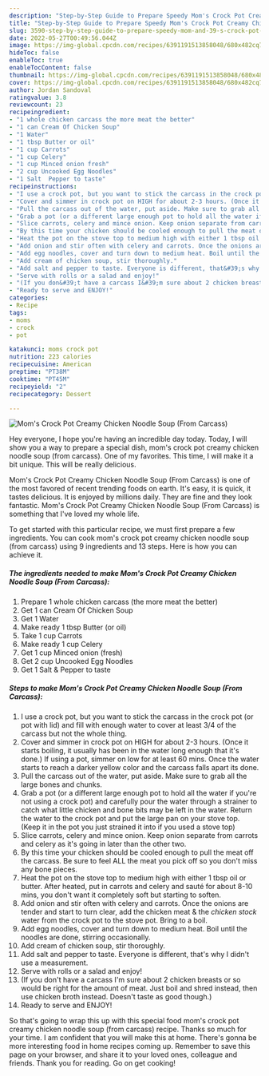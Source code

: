 ```yaml
---
description: "Step-by-Step Guide to Prepare Speedy Mom's Crock Pot Creamy Chicken Noodle Soup (From Carcass)"
title: "Step-by-Step Guide to Prepare Speedy Mom's Crock Pot Creamy Chicken Noodle Soup (From Carcass)"
slug: 3590-step-by-step-guide-to-prepare-speedy-mom-and-39-s-crock-pot-creamy-chicken-noodle-soup-from-carcass
date: 2022-05-27T00:49:56.044Z
image: https://img-global.cpcdn.com/recipes/6391191513858048/680x482cq70/moms-crock-pot-creamy-chicken-noodle-soup-from-carcass-recipe-main-photo.jpg
hideToc: false
enableToc: true
enableTocContent: false
thumbnail: https://img-global.cpcdn.com/recipes/6391191513858048/680x482cq70/moms-crock-pot-creamy-chicken-noodle-soup-from-carcass-recipe-main-photo.jpg
cover: https://img-global.cpcdn.com/recipes/6391191513858048/680x482cq70/moms-crock-pot-creamy-chicken-noodle-soup-from-carcass-recipe-main-photo.jpg
author: Jordan Sandoval
ratingvalue: 3.8
reviewcount: 23
recipeingredient:
- "1 whole chicken carcass the more meat the better"
- "1 can Cream Of Chicken Soup"
- "1 Water"
- "1 tbsp Butter or oil"
- "1 cup Carrots"
- "1 cup Celery"
- "1 cup Minced onion fresh"
- "2 cup Uncooked Egg Noodles"
- "1 Salt  Pepper to taste"
recipeinstructions:
- "I use a crock pot, but you want to stick the carcass in the crock pot (or pot with lid) and fill with enough water to cover at least 3/4 of the carcass but not the whole thing."
- "Cover and simmer in crock pot on HIGH for about 2-3 hours. (Once it starts boiling, it usually has been in the water long enough that it&#39;s done.) If using a pot, simmer on low for at least 60 mins. Once the water starts to reach a darker yellow color and the carcass falls apart its done."
- "Pull the carcass out of the water, put aside. Make sure to grab all the large bones and chunks."
- "Grab a pot (or a different large enough pot to hold all the water if you&#39;re not using a crock pot) and carefully pour the water through a strainer to catch what little chicken and bone bits may be left in the water. Return the water to the crock pot and put the large pan on your stove top. (Keep it in the pot you just strained it into if you used a stove top)"
- "Slice carrots, celery and mince onion. Keep onion separate from carrots and celery as it&#39;s going in later than the other two."
- "By this time your chicken should be cooled enough to pull the meat off the carcass. Be sure to feel ALL the meat you pick off so you don&#39;t miss any bone pieces."
- "Heat the pot on the stove top to medium high with either 1 tbsp oil or butter. After heated, put in carrots and celery and sauté for about 8-10 mins, you don&#39;t want it completely soft but starting to soften."
- "Add onion and stir often with celery and carrots. Once the onions are tender and start to turn clear, add the chicken meat & the *chicken stock* water from the crock pot to the stove pot. Bring to a boil."
- "Add egg noodles, cover and turn down to medium heat. Boil until the noodles are done, stirring occasionally."
- "Add cream of chicken soup, stir thoroughly."
- "Add salt and pepper to taste. Everyone is different, that&#39;s why I didn&#39;t use a measurement."
- "Serve with rolls or a salad and enjoy!"
- "(If you don&#39;t have a carcass I&#39;m sure about 2 chicken breasts or so would be right for the amount of meat. Just boil and shred instead, then use chicken broth instead. Doesn&#39;t taste as good though.)"
- "Ready to serve and ENJOY!"
categories:
- Recipe
tags:
- moms
- crock
- pot

katakunci: moms crock pot 
nutrition: 223 calories
recipecuisine: American
preptime: "PT38M"
cooktime: "PT45M"
recipeyield: "2"
recipecategory: Dessert

---
```



![Mom&#39;s Crock Pot Creamy Chicken Noodle Soup (From Carcass)](https://img-global.cpcdn.com/recipes/6391191513858048/680x482cq70/moms-crock-pot-creamy-chicken-noodle-soup-from-carcass-recipe-main-photo.jpg)

Hey everyone, I hope you're having an incredible day today. Today, I will show you a way to prepare a special dish, mom&#39;s crock pot creamy chicken noodle soup (from carcass). One of my favorites. This time, I will make it a bit unique. This will be really delicious.

Mom&#39;s Crock Pot Creamy Chicken Noodle Soup (From Carcass) is one of the most favored of recent trending foods on earth. It's easy, it is quick, it tastes delicious. It is enjoyed by millions daily. They are fine and they look fantastic. Mom&#39;s Crock Pot Creamy Chicken Noodle Soup (From Carcass) is something that I've loved my whole life.




To get started with this particular recipe, we must first prepare a few ingredients. You can cook mom&#39;s crock pot creamy chicken noodle soup (from carcass) using 9 ingredients and 13 steps. Here is how you can achieve it.

<!--inarticleads1-->

##### The ingredients needed to make Mom&#39;s Crock Pot Creamy Chicken Noodle Soup (From Carcass):

1. Prepare 1 whole chicken carcass (the more meat the better)
1. Get 1 can Cream Of Chicken Soup
1. Get 1 Water
1. Make ready 1 tbsp Butter (or oil)
1. Take 1 cup Carrots
1. Make ready 1 cup Celery
1. Get 1 cup Minced onion (fresh)
1. Get 2 cup Uncooked Egg Noodles
1. Get 1 Salt & Pepper to taste




<!--inarticleads2-->

##### Steps to make Mom&#39;s Crock Pot Creamy Chicken Noodle Soup (From Carcass):

1. I use a crock pot, but you want to stick the carcass in the crock pot (or pot with lid) and fill with enough water to cover at least 3/4 of the carcass but not the whole thing.
1. Cover and simmer in crock pot on HIGH for about 2-3 hours. (Once it starts boiling, it usually has been in the water long enough that it&#39;s done.) If using a pot, simmer on low for at least 60 mins. Once the water starts to reach a darker yellow color and the carcass falls apart its done.
1. Pull the carcass out of the water, put aside. Make sure to grab all the large bones and chunks.
1. Grab a pot (or a different large enough pot to hold all the water if you&#39;re not using a crock pot) and carefully pour the water through a strainer to catch what little chicken and bone bits may be left in the water. Return the water to the crock pot and put the large pan on your stove top. (Keep it in the pot you just strained it into if you used a stove top)
1. Slice carrots, celery and mince onion. Keep onion separate from carrots and celery as it&#39;s going in later than the other two.
1. By this time your chicken should be cooled enough to pull the meat off the carcass. Be sure to feel ALL the meat you pick off so you don&#39;t miss any bone pieces.
1. Heat the pot on the stove top to medium high with either 1 tbsp oil or butter. After heated, put in carrots and celery and sauté for about 8-10 mins, you don&#39;t want it completely soft but starting to soften.
1. Add onion and stir often with celery and carrots. Once the onions are tender and start to turn clear, add the chicken meat & the *chicken stock* water from the crock pot to the stove pot. Bring to a boil.
1. Add egg noodles, cover and turn down to medium heat. Boil until the noodles are done, stirring occasionally.
1. Add cream of chicken soup, stir thoroughly.
1. Add salt and pepper to taste. Everyone is different, that&#39;s why I didn&#39;t use a measurement.
1. Serve with rolls or a salad and enjoy!
1. (If you don&#39;t have a carcass I&#39;m sure about 2 chicken breasts or so would be right for the amount of meat. Just boil and shred instead, then use chicken broth instead. Doesn&#39;t taste as good though.)
1. Ready to serve and ENJOY!



So that's going to wrap this up with this special food mom&#39;s crock pot creamy chicken noodle soup (from carcass) recipe. Thanks so much for your time. I am confident that you will make this at home. There's gonna be more interesting food in home recipes coming up. Remember to save this page on your browser, and share it to your loved ones, colleague and friends. Thank you for reading. Go on get cooking!
